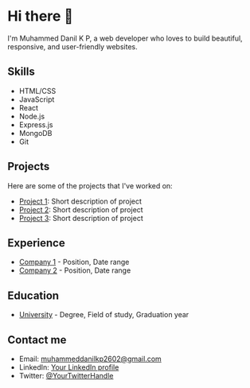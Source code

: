 
# Hi there 👋

I'm Muhammed Danil K P, a web developer who loves to build beautiful, responsive, and user-friendly websites. 

## Skills

- HTML/CSS
- JavaScript
- React
- Node.js
- Express.js
- MongoDB
- Git

## Projects

Here are some of the projects that I've worked on:

- [Project 1](link): Short description of project
- [Project 2](link): Short description of project
- [Project 3](link): Short description of project

## Experience

- [Company 1](link) - Position, Date range
- [Company 2](link) - Position, Date range

## Education

- [University](link) - Degree, Field of study, Graduation year

## Contact me

- Email: muhammeddanilkp2602@gmail.com
- LinkedIn: [Your LinkedIn profile](link)
- Twitter: [@YourTwitterHandle](link)
